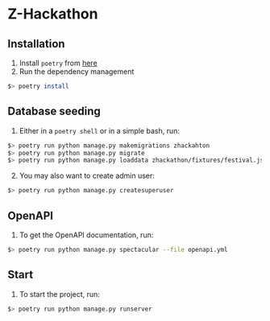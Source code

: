 # Z-Hackathon

## Installation

1. Install ``poetry`` from [here](https://python-poetry.org/docs/)
2. Run the dependency management
```sh
$> poetry install
```

## Database seeding
1. Either in a ``poetry shell`` or in a simple bash, run:   
```sh
$> poetry run python manage.py makemigrations zhackahton
$> poetry run python manage.py migrate
$> poetry run python manage.py loaddata zhackathon/fixtures/festival.json
```

2. You may also want to create admin user:
```sh
$> poetry run python manage.py createsuperuser
```
   
## OpenAPI

1. To get the OpenAPI documentation, run:
```sh
$> poetry run python manage.py spectacular --file openapi.yml
```

## Start
1. To start the project, run:
```sh
$> poetry run python manage.py runserver
```